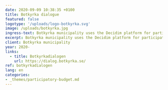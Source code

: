 ```yaml
---
date: 2020-09-09 10:38:35 +0100
title: Botkyrka dialogue
featured: false
logotype: '/uploads/logo-botkyrka.svg'
image: /uploads/botkyrka.jpg
ingress-text: Botkyrka municipality uses the Decidim platform for participatory budgets.
excerpt: Botkyrka municipality uses the Decidim platform for participatory budgets.
client: Botkyrka municipality
year: 2020-
links:
  - title: Botkyrkadialogen
    url: https://dialog.botkyrka.se/
ref: botkyrkadialogen
lang: en
categories:
- _themes/participatory-budget.md
---
```

